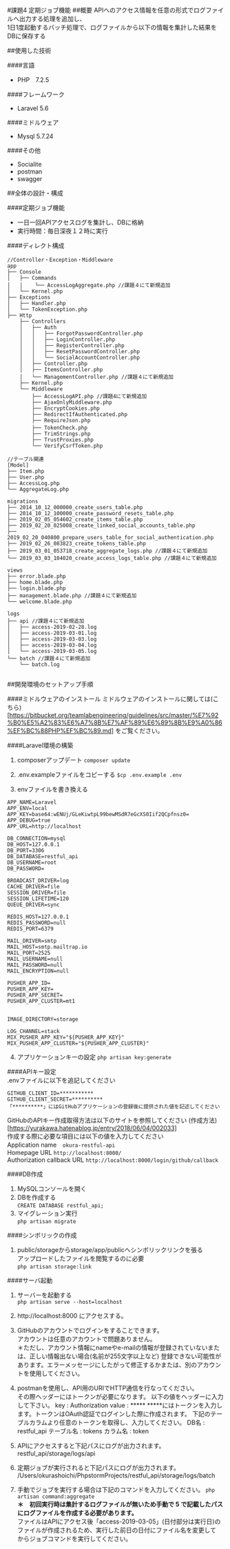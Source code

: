 #課題4 定期ジョブ機能
##概要
APIへのアクセス情報を任意の形式でログファイルへ出力する処理を追加し、  
1日1度起動するバッチ処理で、ログファイルから以下の情報を集計した結果をDBに保存する

##使用した技術

####言語
- PHP　7.2.5

####フレームワーク
- Laravel 5.6

####ミドルウェア
- Mysql 5.7.24

####その他
- Socialite
- postman
- swagger

##全体の設計・構成

####定期ジョブ機能
- 一日一回APIアクセスログを集計し、DBに格納
- 実行時間：毎日深夜１２時に実行

####ディレクト構成
```
//Controller・Exception・Middleware
app
├── Console
│   ├── Commands
│   │    └── AccessLogAggregate.php //課題４にて新規追加
│   └── Kernel.php
├── Exceptions
│   ├── Handler.php
│   └── TokenException.php
├── Http
    ├── Controllers
    │   ├── Auth
    │   │   ├── ForgotPasswordController.php
    │   │   ├── LoginController.php
    │   │   ├── RegisterController.php
    │   │   ├── ResetPasswordController.php
    │   │   └── SocialAccountController.php
    │   ├── Controller.php
    │   ├── ItemsController.php
    │   └── ManagementController.php //課題４にて新規追加
    ├── Kernel.php
    └── Middleware
        ├── AccessLogAPI.php //課題4にて新規追加
        ├── AjaxOnlyMiddleware.php
        ├── EncryptCookies.php
        ├── RedirectIfAuthenticated.php
        ├── RequireJson.php
        ├── TokenCheck.php　
        ├── TrimStrings.php
        ├── TrustProxies.php
        └── VerifyCsrfToken.php

//テーブル関連
[Model]
├── Item.php
├── User.php
├── AccessLog.php
└── AggregateLog.php

migrations
├── 2014_10_12_000000_create_users_table.php
├── 2014_10_12_100000_create_password_resets_table.php
├── 2019_02_05_054602_create_items_table.php
├── 2019_02_20_025008_create_linked_social_accounts_table.php
├── 2019_02_20_040800_prepare_users_table_for_social_authentication.php
├── 2019_02_26_083823_create_tokens_table.php 
├── 2019_03_01_053718_create_aggregate_logs.php //課題４にて新規追加
└── 2019_03_03_104020_create_access_logs_table.php //課題４にて新規追加

views
├── error.blade.php
├── home.blade.php
├── login.blade.php
├── management.blade.php //課題４にて新規追加
└── welcome.blade.php

logs
├── api //課題４にて新規追加
│   ├── access-2019-02-28.log
│   ├── access-2019-03-01.log
│   ├── access-2019-03-03.log
│   ├── access-2019-03-04.log
│   └── access-2019-03-05.log
└── batch //課題４にて新規追加
    └── batch.log


```


##開発環境のセットアップ手順

####ミドルウェアのインストール
ミドルウェアのインストールに関しては(こちら)[https://bitbucket.org/teamlabengineering/guidelines/src/master/%E7%92%B0%E5%A2%83%E6%A7%8B%E7%AF%89%E6%89%8B%E9%A0%86%EF%BC%88PHP%EF%BC%89.md]
をご覧ください。

####Laravel環境の構築
1. composerアップデート `composer update`

2. .env.exampleファイルをコピーする
    `$cp .env.example .env`
3. envファイルを書き換える  

 ```  
APP_NAME=Laravel
APP_ENV=local
APP_KEY=base64:wENUj/GLeKiwtpL99bewMSdR7eGcXS0Iif2QCpfnsz0=
APP_DEBUG=true
APP_URL=http://localhost

DB_CONNECTION=mysql
DB_HOST=127.0.0.1
DB_PORT=3306
DB_DATABASE=restful_api
DB_USERNAME=root
DB_PASSWORD=

BROADCAST_DRIVER=log
CACHE_DRIVER=file
SESSION_DRIVER=file
SESSION_LIFETIME=120
QUEUE_DRIVER=sync

REDIS_HOST=127.0.0.1
REDIS_PASSWORD=null
REDIS_PORT=6379

MAIL_DRIVER=smtp
MAIL_HOST=smtp.mailtrap.io
MAIL_PORT=2525
MAIL_USERNAME=null
MAIL_PASSWORD=null
MAIL_ENCRYPTION=null

PUSHER_APP_ID=
PUSHER_APP_KEY=
PUSHER_APP_SECRET=
PUSHER_APP_CLUSTER=mt1


IMAGE_DIRECTORY=storage

LOG_CHANNEL=stack
MIX_PUSHER_APP_KEY="${PUSHER_APP_KEY}"
MIX_PUSHER_APP_CLUSTER="${PUSHER_APP_CLUSTER}"

```

4. アプリケーションキーの設定 `php artisan key:generate`  

####APIキー設定  
.envファイルに以下を追記してください
```
GITHUB_CLIENT_ID=***********
GITHUB_CLIENT_SECRET=**********
「**********」にはGitHubアプリケーションの登録後に提供された値を記述してください
```
GitHubのAPIキー作成取得方法は以下のサイトを参照してください
(作成方法)[https://yurakawa.hatenablog.jp/entry/2018/06/04/002033]  
作成する際に必要な項目には以下の値を入力してください  
Application name　`okura-restful-api`  
Homepage URL `http://localhost:8000/`  
Authorization callback URL `http://localhost:8000/login/github/callback`  

####DB作成
1. MySQLコンソールを開く
2. DBを作成する  
   `CREATE DATABASE restful_api;`
3. マイグレーション実行  
        `php artisan migrate`
        
####シンボリックの作成
 1. public/storageからstorage/app/publicへシンボリックリンクを張る  
    アップロードしたファイルを閲覧するのに必要  
     `php artisan storage:link`

####サーバ起動
1. サーバーを起動する  
   `php artisan serve --host=localhost`  
   
2. http://localhost:8000 にアクセスする。

3. GitHubのアカウントでログインをすることできます。  
アカウントは任意のアカウントで問題ありません。  
＊ただし、アカウント情報にnameやe-mailの情報が登録されていないまたは、正しい情報出ない場合(名前が255文字以上など)
登録できない可能性があります。エラーメッセージにしたがって修正するかまたは、別のアカウントを使用してください。

4. postmanを使用し、API用のURIでHTTP通信を行なってください。  
その際ヘッダーにはトークンが必要になります。
以下の値をヘッダーに入力して下さい。
key : Authorization
value : *****
*****にはトークンを入力します。トークンはOAuth認証でログインした際に作成されます。
下記のテーブルカラムより任意のトークンを取得し、入力してください。
DB名 : restful_api
テーブル名 : tokens
カラム名 : token

5. APIにアクセスすると下記パスにログが出力されます。
restful_api/storage/logs/api

6. 定期ジョブが実行されると下記パスにログが出力されます。
/Users/okurashoichi/PhpstormProjects/restful_api/storage/logs/batch

7. 手動でジョブを実行する場合は下記のコマンドを入力してください。
`php artisan command:aggregate`  
**＊　初回実行時は集計するログファイルが無いため手動で 5 で記載したパスにログファイルを作成する必要があります。**  
ファイルはAPIにアクセス後「access-2019-03-05」(日付部分は実行日)のファイルが作成されるため、実行した前日の日付にファイル名を変更して  
からジョブコマンドを実行してください。  